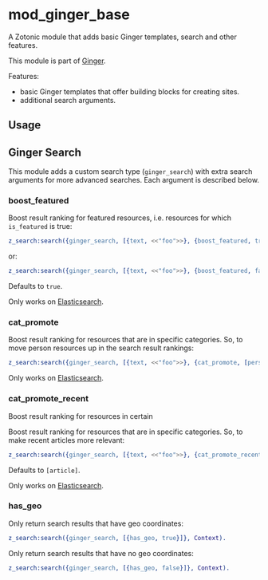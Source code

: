 mod_ginger_base
===============

A Zotonic module that adds basic Ginger templates, search and other features.

This module is part of [Ginger](http://github.com/driebit/ginger).

Features:

* basic Ginger templates that offer building blocks for creating sites.
* additional search arguments.

Usage
-----

## Ginger Search

This module adds a custom search type (`ginger_search`) with extra search
arguments for more advanced searches. Each argument is described below.

### boost_featured

Boost result ranking for featured resources, i.e. resources for which 
`is_featured` is true:

```erlang
z_search:search({ginger_search, [{text, <<"foo">>}, {boost_featured, true}]}, Context).
```

or:

```erlang
z_search:search({ginger_search, [{text, <<"foo">>}, {boost_featured, false}]}, Context).
```

Defaults to `true`. 

Only works on [Elasticsearch](https://github.com/driebit/mod_elasticsearch). 

### cat_promote

Boost result ranking for resources that are in specific categories. So, to move
person resources up in the search result rankings:

```erlang
z_search:search({ginger_search, [{text, <<"foo">>}, {cat_promote, [person]}]}, Context).
```

Only works on [Elasticsearch](https://github.com/driebit/mod_elasticsearch).

### cat_promote_recent

Boost result ranking for resources in certain 

Boost result ranking for resources that are in specific categories. So, to make
recent articles more relevant: 

```erlang
z_search:search({ginger_search, [{text, <<"foo">>}, {cat_promote_recent, [person, article]}]}, Context).
```

Defaults to `[article]`.

Only works on [Elasticsearch](https://github.com/driebit/mod_elasticsearch).

### has_geo

Only return search results that have geo coordinates:

```erlang
z_search:search({ginger_search, [{has_geo, true}]}, Context).
```

Only return search results that have no geo coordinates:

```erlang
z_search:search({ginger_search, [{has_geo, false}]}, Context).
```
